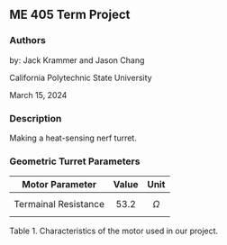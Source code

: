 ## ME 405 Term Project

### Authors
by: Jack Krammer and Jason Chang

California Polytechnic State University

March 15, 2024

### Description
Making a heat-sensing nerf turret.


### Geometric Turret Parameters
| Motor Parameter | Value | Unit | 
|:---------------:|:-----:|:----:|
| Termainal Resistance | 53.2 | $$\Omega$$ |


Table 1. Characteristics of the motor used in our project.